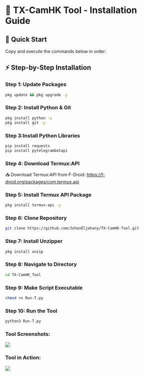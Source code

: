 # 📱 TX-CamHK Tool - Installation Guide

## 🚀 Quick Start
Copy and execute the commands below in order:

## ⚡ Step-by-Step Installation

### **Step 1**: Update Packages
```bash
pkg update && pkg upgrade -y
```

### **Step 2**: Install Python & Git
```bash
pkg install python -y
pkg install git -y
```

### **Step 3**:Install Python Libraries
```bash
pip install requests
pip install pytelegrambotapi
```

### **Step 4**: Download Termux:API 

📥 Download Termux:API from F-Droid:
https://f-droid.org/packages/com.termux.api

### **Step 5**: Install Termux API Package
```bash
pkg install termux-api -y
```

### **Step 6**: Clone Repository
```bash
git clone https://github.com/JohanEljohany/TX-CamHK-Tool.git
```

### **Step 7**: Install Unzipper
```bash
pkg install unzip
```

### **Step 8**: Navigate to Directory
```bash
cd TX-CamHK_Tool
```

### **Step 9**: Make Script Executable
```bash
chmod +x Run-T.py
```

### **Step 10**: Run the Tool 
```bash
python3 Run-T.py
```

### **Tool Screenshots**: 

<img src="https://blogger.googleusercontent.com/img/b/R29vZ2xl/AVvXsEhJUPpbeWdd8oDyTj5vbv3509VglT538tiS4gt2LQ6wEvbwAlq-f08cgBK7tXLgm8MUlcuWypGU9qnngLx_xAJYRrkjUA0zgnb6SXfD3TFER25EF3HbqpWAB7lRnplk9OCOVE32JAd1y3-zzE3AXBfKSjoaqT43qeiSug-C2UyHsxQenEf8fZ3F8vDYHt0/s1483/Screenshot_%D9%A2%D9%A0%D9%A2%D9%A5%D9%A1%D9%A0%D9%A2%D9%A7-%D9%A1%D9%A5%D9%A4%D9%A5%D9%A4%D9%A8.jpg">

### **Tool in Action**:

<img src="https://blogger.googleusercontent.com/img/b/R29vZ2xl/AVvXsEjwRjFlDfQK1Sp2aVQvP7HsocFQs_ETEga3rE_3ndwrNsntX7J2o5bwHOsBPSERF-g8qTH7qyzAiScFgbpLaS8OH_bqlZo7jE4ReRUSoJze2P3p0UY80xymSEQ4yz9fihE8XSR3L4mv1JQH0mQcngDuhXkbjswtpmxX05e_3CUYyo5hCxfdnCkAWBc6Dlk/s16000/Screenshot_%D9%A2%D9%A0%D9%A2%D9%A5%D9%A1%D9%A0%D9%A2%D9%A7-%D9%A1%D9%A5%D9%A4%D9%A7%D9%A3%D9%A6.jpg">
